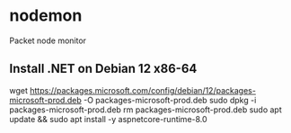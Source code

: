 # nodemon
Packet node monitor

## Install .NET on Debian 12 x86-64
wget https://packages.microsoft.com/config/debian/12/packages-microsoft-prod.deb -O packages-microsoft-prod.deb
sudo dpkg -i packages-microsoft-prod.deb
rm packages-microsoft-prod.deb
sudo apt update && sudo apt install -y aspnetcore-runtime-8.0

